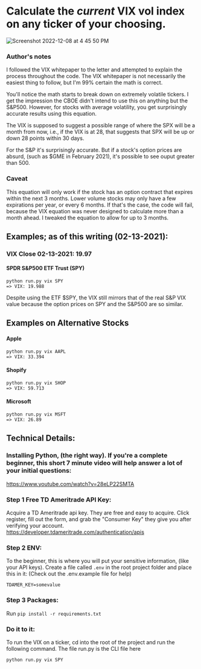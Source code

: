 # Calculate the *current* VIX vol index on any ticker of your choosing.

![Screenshot 2022-12-08 at 4 45 50 PM](https://user-images.githubusercontent.com/20220366/206574035-3b5ab371-cede-4d21-afb1-c7f69676adc2.png)

### Author's notes
I followed the VIX whitepaper to the letter and attempted to explain the process throughout the code. The VIX whitepaper is not necessarily the easiest thing to follow, but I'm 99% certain the math is correct. 

You'll notice the math starts to break down on extremely volatile tickers. I get the impression the CBOE didn't intend to use this on anything but the S&P500. However, for stocks with average volatility, you get surprisingly accurate results using this equation.

The VIX is supposed to suggest a possible range of where the SPX will be a month from now, i.e., if the VIX is at 28, that suggests that SPX will be up or down 28 points within 30 days. 

For the S&P it's surprisingly accurate. But if a stock's option prices are absurd, (such as $GME in February 2021), it's possible to see ouput greater than 500.

### Caveat
This equation will only work if the stock has an option contract that expires within the next 3 months. Lower volume stocks may only have a few expirations per year, or every 6 months. If that's the case, the code will fail, because the VIX equation was never designed to calculate more than a month ahead. I tweaked the equation to allow for up to 3 months. 

## Examples; as of this writing (02-13-2021):
### VIX Close 02-13-2021: 19.97

#### SPDR S&P500 ETF Trust (SPY)
```
python run.py vix SPY
=> VIX: 19.988 
```
Despite using the ETF $SPY, the VIX still mirrors that of the real S&P VIX value because the option prices on SPY and the S&P500 are so similar. 

## Examples on Alternative Stocks

#### Apple
```
python run.py vix AAPL
=> VIX: 33.394
```

#### Shopify
```
python run.py vix SHOP
=> VIX: 59.713
```

#### Microsoft
```
python run.py vix MSFT
=> VIX: 26.89
```

## Technical Details:

### Installing Python, (the right way). If you're a complete beginner, this short 7 minute video will help answer a lot of your initial questions:
https://www.youtube.com/watch?v=28eLP22SMTA

### Step 1 Free TD Ameritrade API Key:
Acquire a TD Ameritrade api key. They are free and easy to acquire. Click register, fill out the form, and grab the "Consumer Key" they give you after verifying your account.
https://developer.tdameritrade.com/authentication/apis

### Step 2 ENV:
To the beginner, this is where you will put your sensitive information, (like your API keys).
Create a file called ```.env``` in the root project folder and place this in it:
(Check out the .env.example file for help)
```
TDAMER_KEY=somevalue
```

### Step 3 Packages:
Run ```pip install -r requirements.txt```


### Do it to it:
To run the VIX on a ticker, cd into the root of the project and run the following command. The file run.py is the CLI file here
```
python run.py vix SPY
```
